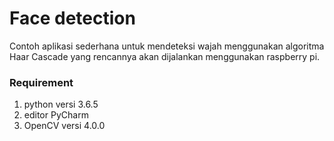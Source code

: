 # Face detection
Contoh aplikasi sederhana untuk mendeteksi wajah menggunakan algoritma Haar Cascade yang rencannya akan dijalankan menggunakan raspberry pi.
### Requirement
1. python versi 3.6.5
2. editor PyCharm
3. OpenCV versi 4.0.0
